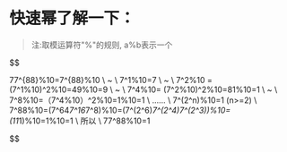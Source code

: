 # 快速幂了解一下：

>注:取模运算符"%"的规则, a%b表示一个

$$

77^{88}\%10=7^{88}\%10 
\\
~
\\
7^1\%10=7
\\
~
\\
7^2\%10 = (7^1\%10)^2\%10=49\%10=9
\\
~
\\
7^4\%10= (7^2\%10)^2\%10=81\%10=1
\\
~
\\
7^8\%10=（7^4\%10）^2\%10=1\%10=1
\\
......
\\
7^(2^n)\%10=1 (n>=2)
\\
7^88\%10=(7^64*7^16*7^8)\%10=(7^(2^6)*7^(2^4)*7^(2^3))\%10=(1*1*1)\%10=1\%10=1
\\
所以
\\
77^88%10=1

$$
